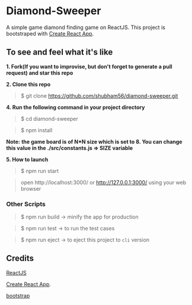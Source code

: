 # Diamond-Sweeper

A simple game diamond finding game on ReactJS. This project is bootstraped with [Create React App](https://github.com/facebook/create-react-app).

## To see and feel what it's like

**1. Fork(If you want to improvise, but don't forget to generate a pull request) and star this repo**

**2. Clone this repo**

> $ git clone https://github.com/shubham56/diamond-sweeper.git

**4. Run the following command in your project directory**

> $ cd diamond-sweeper

> $ npm install

**Note:**
**the game board is of N\*N size which is set to 8. You can change this value in the ./src/constants.js => SIZE variable**

**5. How to launch**

> $ npm run start

> open http://localhost:3000/ or http://127.0.0.1:3000/ using your web browser

### Other Scripts

> $ npm run build -> minify the app for production

> $ npm run test -> to run the test cases

> $ npm run eject -> to eject this project to `cli` version

## Credits

[ReactJS](https://github.com/facebook/react)

[Create React App](https://github.com/facebook/create-react-app).

[bootstrap](https://github.com/twbs/bootstrap)
